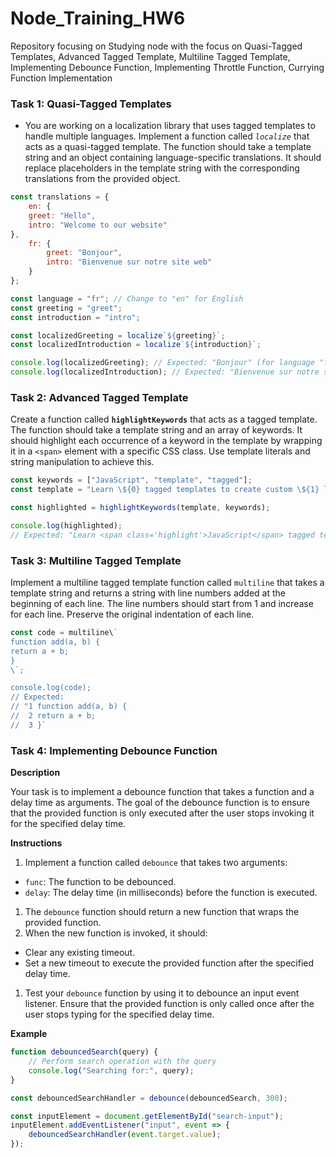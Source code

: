 # Node_Training_HW6
Repository focusing on Studying node with the focus on  Quasi-Tagged Templates, Advanced Tagged Template,  Multiline Tagged Template, Implementing Debounce Function, Implementing Throttle Function, Currying Function Implementation

### **Task 1: Quasi-Tagged Templates**

- You are working on a localization library that uses tagged templates to handle multiple languages. Implement a function called *`localize`* that acts as a quasi-tagged template. The function should take a template string and an object containing language-specific translations. It should replace placeholders in the template string with the corresponding translations from the provided object.

```js
const translations = {
	en: {
	greet: "Hello",
	intro: "Welcome to our website"
},
	fr: {
		greet: "Bonjour",
		intro: "Bienvenue sur notre site web"
	}
};

const language = "fr"; // Change to "en" for English
const greeting = "greet";
const introduction = "intro";

const localizedGreeting = localize`${greeting}`;
const localizedIntroduction = localize`${introduction}`;

console.log(localizedGreeting); // Expected: "Bonjour" (for language "fr")
console.log(localizedIntroduction); // Expected: "Bienvenue sur notre site web" (for language "fr")
```

### **Task 2: Advanced Tagged Template**

Create a function called **`highlightKeywords`** that acts as a tagged template. The function should take a template string and an array of keywords. It should highlight each occurrence of a keyword in the template by wrapping it in a `<span>` element with a specific CSS class. Use template literals and string manipulation to achieve this.

```js
const keywords = ["JavaScript", "template", "tagged"];
const template = "Learn \${0} tagged templates to create custom \${1} literals for \${2} manipulation.";

const highlighted = highlightKeywords(template, keywords);

console.log(highlighted);
// Expected: "Learn <span class='highlight'>JavaScript</span> tagged templates to create custom <span class='highlight'>template</span> literals for <span class='highlight'>tagged</span> manipulation."
```

### **Task 3: Multiline Tagged Template**

Implement a multiline tagged template function called `multiline` that takes a template string and returns a string with line numbers added at the beginning of each line. The line numbers should start from 1 and increase for each line. Preserve the original indentation of each line.

```js
const code = multiline\`
function add(a, b) {
return a + b;
}
\`;

console.log(code);
// Expected:
// "1 function add(a, b) {
//  2 return a + b;
//  3 }`
```

### **Task 4: Implementing Debounce Function**

**Description**

Your task is to implement a debounce function that takes a function and a delay time as arguments. The goal of the debounce function is to ensure that the provided function is only executed after the user stops invoking it for the specified delay time.

**Instructions**

1. Implement a function called `debounce` that takes two arguments:
- `func`: The function to be debounced.
- `delay`: The delay time (in milliseconds) before the function is executed.
1. The `debounce` function should return a new function that wraps the provided function.
2. When the new function is invoked, it should:
- Clear any existing timeout.
- Set a new timeout to execute the provided function after the specified delay time.
1. Test your `debounce` function by using it to debounce an input event listener. Ensure that the provided function is only called once after the user stops typing for the specified delay time.

**Example**

```js
function debouncedSearch(query) {
	// Perform search operation with the query
	console.log("Searching for:", query);
}

const debouncedSearchHandler = debounce(debouncedSearch, 300);

const inputElement = document.getElementById("search-input");
inputElement.addEventListener("input", event => {
	debouncedSearchHandler(event.target.value);
});
```